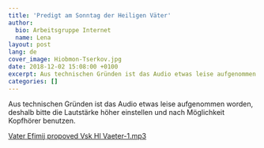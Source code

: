 ```yaml
---
title: 'Predigt am Sonntag der Heiligen Väter'
author:
  bio: Arbeitsgruppe Internet
  name: Lena
layout: post
lang: de
cover_image: Hiobmon-Tserkov.jpg
date: 2018-12-02 15:08:00 +0100
excerpt: Aus technischen Gründen ist das Audio etwas leise aufgenommen worden, deshalb bitte die Lautstärke höher einstellen und nach Möglichkeit Kopfhörer benutzen.
categories: []
---
```

Aus technischen Gründen ist das Audio etwas leise aufgenommen worden, deshalb bitte die Lautstärke höher einstellen und nach Möglichkeit Kopfhörer benutzen.

[Vater Efimij propoved Vsk Hl Vaeter-1.mp3](/uploads/media/2015/evfimij_hl_vaeter.mp3)
